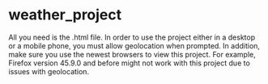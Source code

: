 # weather_project
All you need is the .html file. In order to use the project either in a desktop or a mobile phone, you must allow geolocation when prompted. In addition, make sure you use the newest browsers to view this project. For example, Firefox version 45.9.0 and before might not work with this project due to issues with geolocation.
